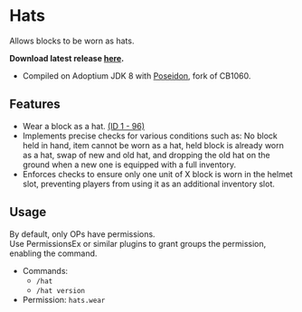 # Hats
Allows blocks to be worn as hats.

<b>Download latest release [here](https://github.com/AleksandarHaralanov/Hats/releases/latest).</b>
- Compiled on Adoptium JDK 8 with [Poseidon](https://github.com/RhysB/Project-Poseidon), fork of CB1060.

## Features
- Wear a block as a hat. [(ID 1 - 96)](https://imgur.com/RIVgSD7)
- Implements precise checks for various conditions such as: No block held in hand, item cannot be worn as a hat, held block is already worn as a hat, swap of new and old hat, and dropping the old hat on the ground when a new one is equipped with a full inventory.
- Enforces checks to ensure only one unit of X block is worn in the helmet slot, preventing players from using it as an additional inventory slot.

## Usage
By default, only OPs have permissions.<br>Use PermissionsEx or similar plugins to grant groups the permission, enabling the command.
- Commands:
  - `/hat`
  - `/hat version`
- Permission: `hats.wear`